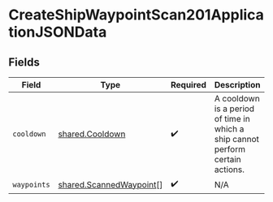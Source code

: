 # CreateShipWaypointScan201ApplicationJSONData


## Fields

| Field                                                                          | Type                                                                           | Required                                                                       | Description                                                                    |
| ------------------------------------------------------------------------------ | ------------------------------------------------------------------------------ | ------------------------------------------------------------------------------ | ------------------------------------------------------------------------------ |
| `cooldown`                                                                     | [shared.Cooldown](../../models/shared/cooldown.md)                             | :heavy_check_mark:                                                             | A cooldown is a period of time in which a ship cannot perform certain actions. |
| `waypoints`                                                                    | [shared.ScannedWaypoint](../../models/shared/scannedwaypoint.md)[]             | :heavy_check_mark:                                                             | N/A                                                                            |